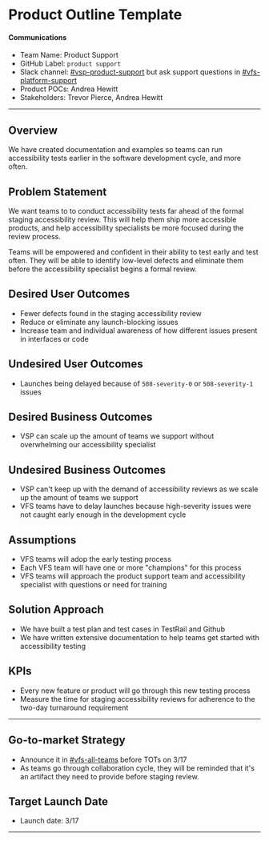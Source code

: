 # Product Outline Template

#### Communications
- Team Name: Product Support
- GitHub Label: `product support`
- Slack channel: [#vsp-product-support](https://dsva.slack.com/channels/vsp-product-support) but ask support questions in [#vfs-platform-support](https://dsva.slack.com/channels/vfs-platform-support)
- Product POCs: Andrea Hewitt
- Stakeholders: Trevor Pierce, Andrea Hewitt

---

## Overview
We have created documentation and examples so teams can run accessibility tests earlier in the software development cycle, and more often.

## Problem Statement
We want teams to to conduct accessibility tests far ahead of the formal staging accessibility review. This will help them ship more accessible products, and help accessibility specialists be more focused during the review process.

Teams will be empowered and confident in their ability to test early and test often. They will be able to identify low-level defects and eliminate them before the accessibility specialist begins a formal review.
 
## Desired User Outcomes

- Fewer defects found in the staging accessibility review
- Reduce or eliminate any launch-blocking issues
- Increase team and individual awareness of how different issues present in interfaces or code

## Undesired User Outcomes
- Launches being delayed because of `508-severity-0` or `508-severity-1` issues


## Desired Business Outcomes

- VSP can scale up the amount of teams we support without overwhelming our accessibility specialist

## Undesired Business Outcomes
- VSP can't keep up with the demand of accessibility reviews as we scale up the amount of teams we support
- VFS teams have to delay launches because high-severity issues were not caught early enough in the development cycle

## Assumptions
- VFS teams will adop the early testing process
- Each VFS team will have one or more "champions" for this process
- VFS teams will approach the product support team and accessibility specialist with questions or need for training

## Solution Approach

- We have built a test plan and test cases in TestRail and Github
- We have written extensive documentation to help teams get started with accessibility testing

## KPIs
- Every new feature or product will go through this new testing process
- Measure the time for staging accessibility reviews for adherence to the two-day turnaround requirement

--- 

## Go-to-market Strategy
- Announce it in [#vfs-all-teams](https://dsva.slack.com/channels/vfs-all-teams) before TOTs on 3/17
- As teams go through collaboration cycle, they will be reminded that it's an artifact they need to provide before staging review.

## Target Launch Date
- Launch date: 3/17

---
